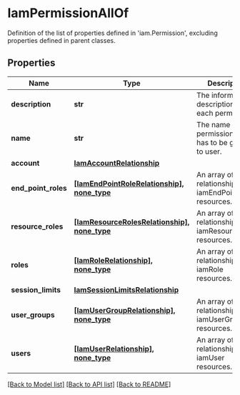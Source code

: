 # IamPermissionAllOf

Definition of the list of properties defined in 'iam.Permission', excluding properties defined in parent classes.
## Properties
Name | Type | Description | Notes
------------ | ------------- | ------------- | -------------
**description** | **str** | The informative description about each permission. | [optional] 
**name** | **str** | The name of the permission which has to be granted to user. | [optional] 
**account** | [**IamAccountRelationship**](IamAccountRelationship.md) |  | [optional] 
**end_point_roles** | [**[IamEndPointRoleRelationship], none_type**](IamEndPointRoleRelationship.md) | An array of relationships to iamEndPointRole resources. | [optional] [readonly] 
**resource_roles** | [**[IamResourceRolesRelationship], none_type**](IamResourceRolesRelationship.md) | An array of relationships to iamResourceRoles resources. | [optional] 
**roles** | [**[IamRoleRelationship], none_type**](IamRoleRelationship.md) | An array of relationships to iamRole resources. | [optional] 
**session_limits** | [**IamSessionLimitsRelationship**](IamSessionLimitsRelationship.md) |  | [optional] 
**user_groups** | [**[IamUserGroupRelationship], none_type**](IamUserGroupRelationship.md) | An array of relationships to iamUserGroup resources. | [optional] 
**users** | [**[IamUserRelationship], none_type**](IamUserRelationship.md) | An array of relationships to iamUser resources. | [optional] 

[[Back to Model list]](../README.md#documentation-for-models) [[Back to API list]](../README.md#documentation-for-api-endpoints) [[Back to README]](../README.md)


